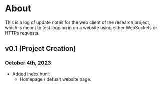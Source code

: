 # About
This is a log of update notes for the web client of the research project, which is meant to test logging in on a website using either WebSockets or HTTPs requests.

## v0.1 (Project Creation)
### October 4th, 2023
- Added index.html:
  - Homepage / defualt website page.